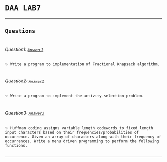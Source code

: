 # ```DAA LAB7```  
***  
## ```Questions```  
#
###### Question1: [```Answer1```](q1.c)
    ✨ Write a program to implementation of Fractional Knapsack algorithm.
#
###### Question2: [```Answer2```](q2.c)
    ✨ Write a program to implement the activity-selection problem.
#
###### Question3: [```Answer3```](q3.c)
    ✨ Huffman coding assigns variable length codewords to fixed length input characters based on their frequencies/probabilities of occurrence. Given an array of characters along with their frequency of occurrences. Write a menu driven programming to perform the following functions.
##

---
